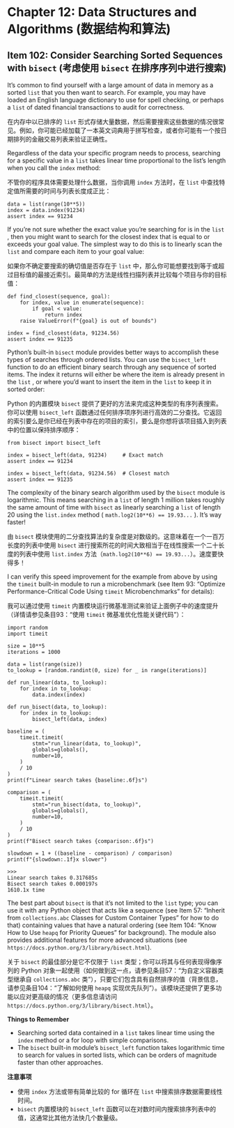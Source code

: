 # Chapter 12: Data Structures and Algorithms (数据结构和算法)

## Item 102: Consider Searching Sorted Sequences with `bisect` (考虑使用 `bisect` 在排序序列中进行搜索)

It’s common to find yourself with a large amount of data in memory as a sorted `list` that you then want to search. For example, you may have loaded an English language dictionary to use for spell checking, or perhaps a `list` of dated financial transactions to audit for correctness.

在内存中以已排序的 `list` 形式存储大量数据，然后需要搜索这些数据的情况很常见。例如，你可能已经加载了一本英文词典用于拼写检查，或者你可能有一个按日期排列的金融交易列表来验证正确性。

Regardless of the data your specific program needs to process, searching for a specific value in a `list` takes linear time proportional to the list’s length when you call the `index` method:

不管你的程序具体需要处理什么数据，当你调用 `index` 方法时，在 `list` 中查找特定值所需要的时间与列表长度成正比：

```
data = list(range(10**5))
index = data.index(91234)
assert index == 91234
```

If you’re not sure whether the exact value you’re searching for is in the `list` , then you might want to search for the closest index that is equal to or exceeds your goal value. The simplest way to do this is to linearly scan the `list` and compare each item to your goal value:

如果你不确定要搜索的确切值是否存在于 `list` 中，那么你可能想要找到等于或超过目标值的最接近索引。最简单的方法是线性扫描列表并比较每个项目与你的目标值：

```
def find_closest(sequence, goal):
    for index, value in enumerate(sequence):
        if goal < value:
            return index
    raise ValueError(f"{goal} is out of bounds")

index = find_closest(data, 91234.56)
assert index == 91235
```

Python’s built-in `bisect` module provides better ways to accomplish these types of searches through ordered lists. You can use the `bisect_left` function to do an efficient binary search through any sequence of sorted items. The index it returns will either be where the item is already present in the `list` , or where you’d want to insert the item in the `list` to keep it in sorted order:

Python 的内置模块 `bisect` 提供了更好的方法来完成这种类型的有序列表搜索。你可以使用 `bisect_left` 函数通过任何排序项序列进行高效的二分查找。它返回的索引要么是你已经在列表中存在的项目的索引，要么是你想将该项目插入到列表中的位置以保持排序顺序：

```
from bisect import bisect_left

index = bisect_left(data, 91234)     # Exact match
assert index == 91234

index = bisect_left(data, 91234.56)  # Closest match
assert index == 91235
```

The complexity of the binary search algorithm used by the `bisect` module is logarithmic. This means searching in a `list` of length 1 million takes roughly the same amount of time with `bisect` as linearly searching a `list` of length 20 using the `list.index` method ( `math.log2(10**6) == 19.93...` ). It’s way faster!

由 `bisect` 模块使用的二分查找算法的复杂度是对数级的。这意味着在一个一百万长度的列表中使用 `bisect` 进行搜索所花的时间大致相当于在线性搜索一个二十长度的列表中使用 `list.index` 方法（`math.log2(10**6) == 19.93...`）。速度要快得多！

I can verify this speed improvement for the example from above by using the `timeit` built-in module to run a microbenchmark (see Item 93: “Optimize Performance-Critical Code Using `timeit` Microbenchmarks” for details):

我可以通过使用 `timeit` 内置模块运行微基准测试来验证上面例子中的速度提升（详情请参见条目93：“使用 `timeit` 微基准优化性能关键代码”）：

```
import random
import timeit

size = 10**5
iterations = 1000

data = list(range(size))
to_lookup = [random.randint(0, size) for _ in range(iterations)]

def run_linear(data, to_lookup):
    for index in to_lookup:
        data.index(index)

def run_bisect(data, to_lookup):
    for index in to_lookup:
        bisect_left(data, index)

baseline = (
    timeit.timeit(
        stmt="run_linear(data, to_lookup)",
        globals=globals(),
        number=10,
    )
    / 10
)
print(f"Linear search takes {baseline:.6f}s")

comparison = (
    timeit.timeit(
        stmt="run_bisect(data, to_lookup)",
        globals=globals(),
        number=10,
    )
    / 10
)
print(f"Bisect search takes {comparison:.6f}s")

slowdown = 1 + ((baseline - comparison) / comparison)
print(f"{slowdown:.1f}x slower")

>>>
Linear search takes 0.317685s
Bisect search takes 0.000197s
1610.1x time
```


The best part about `bisect` is that it’s not limited to the `list` type; you can use it with any Python object that acts like a sequence (see Item 57: “Inherit from `collections.abc` Classes for Custom Container Types” for how to do that) containing values that have a natural ordering (see Item 104: “Know How to Use `heapq` for Priority Queues” for background). The module also provides additional features for more advanced situations (see `https://docs.python.org/3/library/bisect.html`).

关于 `bisect` 的最佳部分是它不仅限于 `list` 类型；你可以将其与任何表现得像序列的 Python 对象一起使用（如何做到这一点，请参见条目57：“为自定义容器类型继承自 `collections.abc` 类”），只要它们包含具有自然排序的值（背景信息，请参见条目104：“了解如何使用 `heapq` 实现优先队列”）。该模块还提供了更多功能以应对更高级的情况（更多信息请访问 `https://docs.python.org/3/library/bisect.html`）。

**Things to Remember**
- Searching sorted data contained in a `list` takes linear time using the `index` method or a for loop with simple comparisons.
- The `bisect` built-in module’s `bisect_left` function takes logarithmic time to search for values in sorted lists, which can be orders of magnitude faster than other approaches.

**注意事项**
- 使用 `index` 方法或带有简单比较的 for 循环在 `list` 中搜索排序数据需要线性时间。
- `bisect` 内置模块的 `bisect_left` 函数可以在对数时间内搜索排序列表中的值，这通常比其他方法快几个数量级。